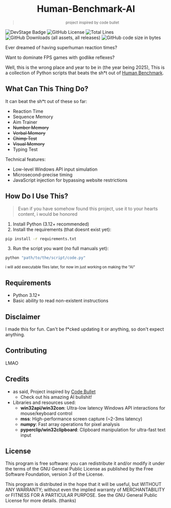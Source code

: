 <h1 align="center">Human-Benchmark-AI</h1>

><p align="center"><small>project inspired by code bullet</small></p>

![DevStage Badge](https://img.shields.io/badge/Development_Stage-Prototype-%234be819?style=flat)
![GitHub License](https://img.shields.io/github/license/CaptainMirage/Human-Benchmark-AI)
![Total Lines](https://tokei.rs/b1/github/CaptainMirage/Human-Benchmark-AI?category=code&style=flat)
![GitHub Downloads (all assets, all releases)](https://img.shields.io/github/downloads/CaptainMirage/Human-Benchmark-AI/total?style=flat&color=%2322c2a0)
![GitHub code size in bytes](https://img.shields.io/github/languages/code-size/CaptainMirage/Human-Benchmark-AI)

<!-- ![GitHub Actions Workflow Status](https://img.shields.io/github/actions/workflow/status/CaptainMirage/Human-Benchmark-AI/release.yml?style=flat) -->
<!-- ![Update Badge](https://img.shields.io/badge/Latest_Update-¯\__(ツ)__\/¯-%2318a5a3?) -->


Ever dreamed of having superhuman reaction times?

Want to dominate FPS games with godlike reflexes?

Well, this is the wrong place and year to be in (the year being 2025), This is a collection of Python scripts that beats the sh*t out of [Human Benchmark](https://humanbenchmark.com/).

## What Can This Thing Do?
It can beat the sh*t out of these so far:
- Reaction Time
- Sequence Memory
- Aim Trainer
- ~~Number Memory~~
- ~~Verbal Memory~~
- ~~Chimp Test~~
- ~~Visual Memory~~
- Typing Test

Technical features:
  - Low-level Windows API input simulation
  - Microsecond-precise timing
  - JavaScript injection for bypassing website restrictions

## How Do I Use This?
> Evan if you have somehow found this project, use it to your hearts content, i would be honored

1. Install Python (3.12+ recommended)
2. Install the requirements (that doesnt exist yet):
```bash
pip install -r requirements.txt
```
3. Run the script you want (no full manuals yet):
```bash
python "path/to/the/script/code.py"
```

<sub>
i will add executable files later, for now im just working on making the "AI"
</sub>

## Requirements
- Python 3.12+
- Basic ability to read non-existent instructions

## Disclaimer
I made this for fun. Can't be f*cked updating it or anything, so don't expect anything.

## Contributing
LMAO

## Credits
- as said, Project inspired by [Code Bullet](https://www.youtube.com/@codebullet)
  - Check out his amazing AI bullshit!
- Libraries and resources used:
  - **win32api/win32con**: Ultra-low latency Windows API interactions for mouse/keyboard control
  - **mss**: High-performance screen capture (~2-3ms latency)
  - **numpy**: Fast array operations for pixel analysis
  - **pyperclip/win32clipboard**: Clipboard manipulation for ultra-fast text input

## License
This program is free software: you can redistribute it and/or modify it under the terms of the GNU General Public License as published by the Free Software Foundation, version 3 of the License.

This program is distributed in the hope that it will be useful, but WITHOUT ANY WARRANTY; without even the implied warranty of MERCHANTABILITY or FITNESS FOR A PARTICULAR PURPOSE. See the GNU General Public License for more details. (thanks)